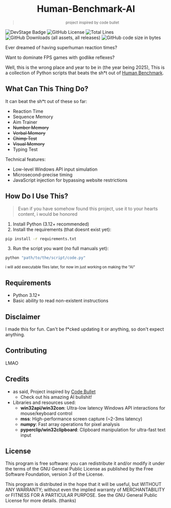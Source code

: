 <h1 align="center">Human-Benchmark-AI</h1>

><p align="center"><small>project inspired by code bullet</small></p>

![DevStage Badge](https://img.shields.io/badge/Development_Stage-Prototype-%234be819?style=flat)
![GitHub License](https://img.shields.io/github/license/CaptainMirage/Human-Benchmark-AI)
![Total Lines](https://tokei.rs/b1/github/CaptainMirage/Human-Benchmark-AI?category=code&style=flat)
![GitHub Downloads (all assets, all releases)](https://img.shields.io/github/downloads/CaptainMirage/Human-Benchmark-AI/total?style=flat&color=%2322c2a0)
![GitHub code size in bytes](https://img.shields.io/github/languages/code-size/CaptainMirage/Human-Benchmark-AI)

<!-- ![GitHub Actions Workflow Status](https://img.shields.io/github/actions/workflow/status/CaptainMirage/Human-Benchmark-AI/release.yml?style=flat) -->
<!-- ![Update Badge](https://img.shields.io/badge/Latest_Update-¯\__(ツ)__\/¯-%2318a5a3?) -->


Ever dreamed of having superhuman reaction times?

Want to dominate FPS games with godlike reflexes?

Well, this is the wrong place and year to be in (the year being 2025), This is a collection of Python scripts that beats the sh*t out of [Human Benchmark](https://humanbenchmark.com/).

## What Can This Thing Do?
It can beat the sh*t out of these so far:
- Reaction Time
- Sequence Memory
- Aim Trainer
- ~~Number Memory~~
- ~~Verbal Memory~~
- ~~Chimp Test~~
- ~~Visual Memory~~
- Typing Test

Technical features:
  - Low-level Windows API input simulation
  - Microsecond-precise timing
  - JavaScript injection for bypassing website restrictions

## How Do I Use This?
> Evan if you have somehow found this project, use it to your hearts content, i would be honored

1. Install Python (3.12+ recommended)
2. Install the requirements (that doesnt exist yet):
```bash
pip install -r requirements.txt
```
3. Run the script you want (no full manuals yet):
```bash
python "path/to/the/script/code.py"
```

<sub>
i will add executable files later, for now im just working on making the "AI"
</sub>

## Requirements
- Python 3.12+
- Basic ability to read non-existent instructions

## Disclaimer
I made this for fun. Can't be f*cked updating it or anything, so don't expect anything.

## Contributing
LMAO

## Credits
- as said, Project inspired by [Code Bullet](https://www.youtube.com/@codebullet)
  - Check out his amazing AI bullshit!
- Libraries and resources used:
  - **win32api/win32con**: Ultra-low latency Windows API interactions for mouse/keyboard control
  - **mss**: High-performance screen capture (~2-3ms latency)
  - **numpy**: Fast array operations for pixel analysis
  - **pyperclip/win32clipboard**: Clipboard manipulation for ultra-fast text input

## License
This program is free software: you can redistribute it and/or modify it under the terms of the GNU General Public License as published by the Free Software Foundation, version 3 of the License.

This program is distributed in the hope that it will be useful, but WITHOUT ANY WARRANTY; without even the implied warranty of MERCHANTABILITY or FITNESS FOR A PARTICULAR PURPOSE. See the GNU General Public License for more details. (thanks)